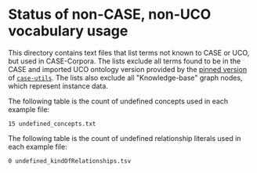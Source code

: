 # Status of non-CASE, non-UCO vocabulary usage

This directory contains text files that list terms not known to CASE or UCO, but used in CASE-Corpora.  The lists exclude all terms found to be in the CASE and imported UCO ontology version provided by the [pinned version](https://github.com/casework/CASE-Examples/blob/master/requirements.txt) of [`case-utils`](https://pypi.org/project/case-utils/).  The lists also exclude all "Knowledge-base" graph nodes, which represent instance data.

The following table is the count of undefined concepts used in each example file:

```
15 undefined_concepts.txt
```

The following table is the count of undefined relationship literals used in each example file:

```
0 undefined_kindOfRelationships.tsv
```
